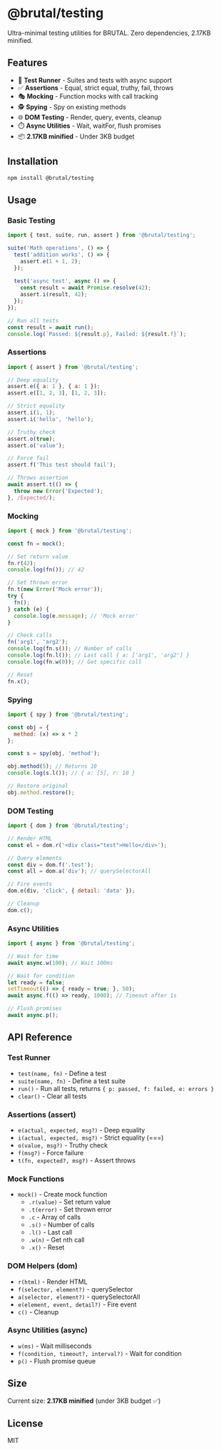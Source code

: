 # @brutal/testing

Ultra-minimal testing utilities for BRUTAL. Zero dependencies, 2.17KB minified.

## Features

- 🧪 **Test Runner** - Suites and tests with async support
- ✅ **Assertions** - Equal, strict equal, truthy, fail, throws
- 🎭 **Mocking** - Function mocks with call tracking
- 🕵️ **Spying** - Spy on existing methods
- 🌐 **DOM Testing** - Render, query, events, cleanup
- ⏱️ **Async Utilities** - Wait, waitFor, flush promises
- 📦 **2.17KB minified** - Under 3KB budget

## Installation

```bash
npm install @brutal/testing
```

## Usage

### Basic Testing

```javascript
import { test, suite, run, assert } from '@brutal/testing';

suite('Math operations', () => {
  test('addition works', () => {
    assert.e(1 + 1, 2);
  });
  
  test('async test', async () => {
    const result = await Promise.resolve(42);
    assert.i(result, 42);
  });
});

// Run all tests
const result = await run();
console.log(`Passed: ${result.p}, Failed: ${result.f}`);
```

### Assertions

```javascript
import { assert } from '@brutal/testing';

// Deep equality
assert.e({ a: 1 }, { a: 1 });
assert.e([1, 2, 3], [1, 2, 3]);

// Strict equality
assert.i(1, 1);
assert.i('hello', 'hello');

// Truthy check
assert.o(true);
assert.o('value');

// Force fail
assert.f('This test should fail');

// Throws assertion
await assert.t(() => {
  throw new Error('Expected');
}, /Expected/);
```

### Mocking

```javascript
import { mock } from '@brutal/testing';

const fn = mock();

// Set return value
fn.r(42);
console.log(fn()); // 42

// Set thrown error
fn.t(new Error('Mock error'));
try {
  fn();
} catch (e) {
  console.log(e.message); // 'Mock error'
}

// Check calls
fn('arg1', 'arg2');
console.log(fn.s()); // Number of calls
console.log(fn.l()); // Last call { a: ['arg1', 'arg2'] }
console.log(fn.w(0)); // Get specific call

// Reset
fn.x();
```

### Spying

```javascript
import { spy } from '@brutal/testing';

const obj = {
  method: (x) => x * 2
};

const s = spy(obj, 'method');

obj.method(5); // Returns 10
console.log(s.l()); // { a: [5], r: 10 }

// Restore original
obj.method.restore();
```

### DOM Testing

```javascript
import { dom } from '@brutal/testing';

// Render HTML
const el = dom.r('<div class="test">Hello</div>');

// Query elements
const div = dom.f('.test');
const all = dom.a('div'); // querySelectorAll

// Fire events
dom.e(div, 'click', { detail: 'data' });

// Cleanup
dom.c();
```

### Async Utilities

```javascript
import { async } from '@brutal/testing';

// Wait for time
await async.w(100); // Wait 100ms

// Wait for condition
let ready = false;
setTimeout(() => { ready = true; }, 50);
await async.f(() => ready, 1000); // Timeout after 1s

// Flush promises
await async.p();
```

## API Reference

### Test Runner
- `test(name, fn)` - Define a test
- `suite(name, fn)` - Define a test suite
- `run()` - Run all tests, returns `{ p: passed, f: failed, e: errors }`
- `clear()` - Clear all tests

### Assertions (assert)
- `e(actual, expected, msg?)` - Deep equality
- `i(actual, expected, msg?)` - Strict equality (===)
- `o(value, msg?)` - Truthy check
- `f(msg?)` - Force failure
- `t(fn, expected?, msg?)` - Assert throws

### Mock Functions
- `mock()` - Create mock function
  - `.r(value)` - Set return value
  - `.t(error)` - Set thrown error
  - `.c` - Array of calls
  - `.s()` - Number of calls
  - `.l()` - Last call
  - `.w(n)` - Get nth call
  - `.x()` - Reset

### DOM Helpers (dom)
- `r(html)` - Render HTML
- `f(selector, element?)` - querySelector
- `a(selector, element?)` - querySelectorAll
- `e(element, event, detail?)` - Fire event
- `c()` - Cleanup

### Async Utilities (async)
- `w(ms)` - Wait milliseconds
- `f(condition, timeout?, interval?)` - Wait for condition
- `p()` - Flush promise queue

## Size

Current size: **2.17KB minified** (under 3KB budget ✅)

## License

MIT